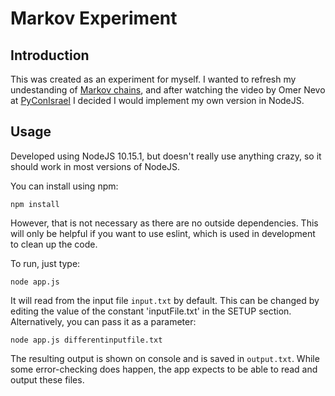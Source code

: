 # Markov Experiment

## Introduction

This was created as an experiment for myself. I wanted to refresh my undestanding of [Markov chains](https://en.wikipedia.org/wiki/Markov_chain), and after watching the video by Omer Nevo at [PyConIsrael](https://hooktube.com/-51qWZdA8zM) I decided I would implement my own version in NodeJS.

## Usage

Developed using NodeJS 10.15.1, but doesn't really use anything crazy, so it should work in most versions of NodeJS.

You can install using npm:

    npm install

However, that is not necessary as there are no outside dependencies.  This will only be helpful if you want to use eslint, which is used in development to clean up the code.

To run, just type:

    node app.js

It will read from the input file `input.txt` by default.  This can be changed by editing the value of the constant 'inputFile.txt' in the SETUP section.  Alternatively, you can pass it as a parameter:

    node app.js differentinputfile.txt

The resulting output is shown on console and is saved in `output.txt`.  While some error-checking does happen, the app expects to be able to read and output these files.  